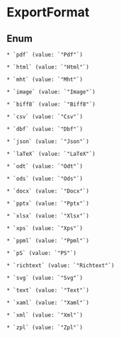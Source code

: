 
# ExportFormat

## Enum


    * `pdf` (value: `"Pdf"`)

    * `html` (value: `"Html"`)

    * `mht` (value: `"Mht"`)

    * `image` (value: `"Image"`)

    * `biff8` (value: `"Biff8"`)

    * `csv` (value: `"Csv"`)

    * `dbf` (value: `"Dbf"`)

    * `json` (value: `"Json"`)

    * `laTeX` (value: `"LaTeX"`)

    * `odt` (value: `"Odt"`)

    * `ods` (value: `"Ods"`)

    * `docx` (value: `"Docx"`)

    * `pptx` (value: `"Pptx"`)

    * `xlsx` (value: `"Xlsx"`)

    * `xps` (value: `"Xps"`)

    * `ppml` (value: `"Ppml"`)

    * `pS` (value: `"PS"`)

    * `richtext` (value: `"Richtext"`)

    * `svg` (value: `"Svg"`)

    * `text` (value: `"Text"`)

    * `xaml` (value: `"Xaml"`)

    * `xml` (value: `"Xml"`)

    * `zpl` (value: `"Zpl"`)



